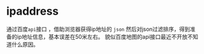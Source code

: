 # ipaddress

通过百度`api`接口 ，借助浏览器获得ip地址的 `json`
然后对json过滤排序，得到准备的ip地址信息，基本误差在50米左右。 
貌似百度地图的api接口最近不开放不知道什么原因。                          




                     
